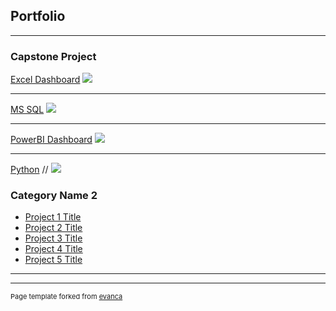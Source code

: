 ## Portfolio

---

### Capstone Project

[Excel Dashboard](/sample_page)
<img src="images/dummy_thumbnail.jpg?raw=true"/>

---
[MS SQL](/pdf/sample_presentation.pdf)
<img src="images/dummy_thumbnail.jpg?raw=true"/>

---
[PowerBI Dashboard](http://example.com/)
<img src="images/dummy_thumbnail.jpg?raw=true"/>

---
[Python](http://example.com/)
// <img src="images/dummy_thumbnail.jpg?raw=true"/>

### Category Name 2

- [Project 1 Title](http://example.com/)
- [Project 2 Title](http://example.com/)
- [Project 3 Title](http://example.com/)
- [Project 4 Title](http://example.com/)
- [Project 5 Title](http://example.com/)

---




---
<p style="font-size:11px">Page template forked from <a href="https://github.com/evanca/quick-portfolio">evanca</a></p>
<!-- Remove above link if you don't want to attibute -->

